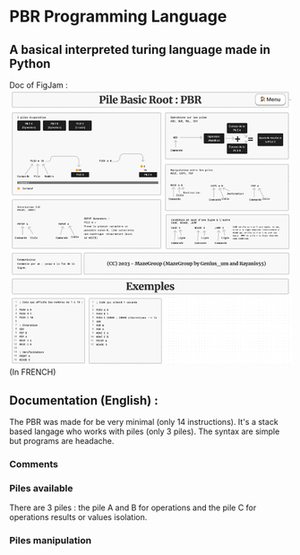 # PBR Programming Language
## A basical interpreted turing language made in Python
Doc of FigJam :
![PBR Image Doc](assets/imgdocs.png)
(In FRENCH)

## Documentation  (English) :
The PBR was made for be very minimal (only 14 instructions). It's a stack based langage who works with piles (only 3 piles). The syntax are simple but programs are headache.

### Comments


### Piles available
There are 3 piles : the pile A and B for operations and the pile C for operations results or values isolation.

### Piles manipulation
